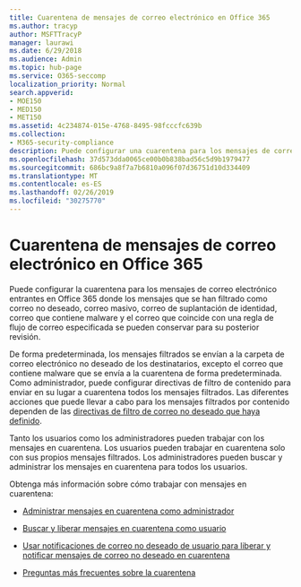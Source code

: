 ```yaml
---
title: Cuarentena de mensajes de correo electrónico en Office 365
ms.author: tracyp
author: MSFTTracyP
manager: laurawi
ms.date: 6/29/2018
ms.audience: Admin
ms.topic: hub-page
ms.service: O365-seccomp
localization_priority: Normal
search.appverid:
- MOE150
- MED150
- MET150
ms.assetid: 4c234874-015e-4768-8495-98fcccfc639b
ms.collection:
- M365-security-compliance
description: Puede configurar una cuarentena para los mensajes de correo electrónico entrantes en Office 365 donde los mensajes de correo electrónico entrantes que se filtraron como correo no deseado, masivo, correo de suplantación de identidad (phishing) y malware se pueden conservar para una revisión posterior.
ms.openlocfilehash: 37d573dda0065ce00b0b838bad56c5d9b1979477
ms.sourcegitcommit: 686bc9a8f7a7b6810a096f07d36751d10d334409
ms.translationtype: MT
ms.contentlocale: es-ES
ms.lasthandoff: 02/26/2019
ms.locfileid: "30275770"
---
```

# <a name="quarantine-email-messages-in-office-365"></a>Cuarentena de mensajes de correo electrónico en Office 365

Puede configurar la cuarentena para los mensajes de correo electrónico entrantes en Office 365 donde los mensajes que se han filtrado como correo no deseado, correo masivo, correo de suplantación de identidad, correo que contiene malware y el correo que coincide con una regla de flujo de correo especificada se pueden conservar para su posterior revisión.
  
De forma predeterminada, los mensajes filtrados se envían a la carpeta de correo electrónico no deseado de los destinatarios, excepto el correo que contiene malware que se envía a la cuarentena de forma predeterminada. Como administrador, puede configurar directivas de filtro de contenido para enviar en su lugar a cuarentena todos los mensajes filtrados. Las diferentes acciones que puede llevar a cabo para los mensajes filtrados por contenido dependen de las [directivas de filtro de correo no deseado que haya definido](https://go.microsoft.com/fwlink/?LinkId=799736).
  
Tanto los usuarios como los administradores pueden trabajar con los mensajes en cuarentena. Los usuarios pueden trabajar en cuarentena solo con sus propios mensajes filtrados. Los administradores pueden buscar y administrar los mensajes en cuarentena para todos los usuarios.
  
Obtenga más información sobre cómo trabajar con mensajes en cuarentena:
  
- [Administrar mensajes en cuarentena como administrador](manage-quarantined-messages-and-files.md)
    
- [Buscar y liberar mensajes en cuarentena como usuario](find-and-release-quarantined-messages-as-a-user.md)
    
- [Usar notificaciones de correo no deseado de usuario para liberar y notificar mensajes de correo no deseado en cuarentena](use-spam-notifications-to-release-and-report-quarantined-messages.md)
    
- [Preguntas más frecuentes sobre la cuarentena](quarantine-faq.md)
    

